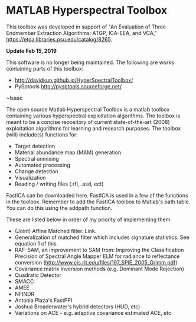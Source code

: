 # MATLAB Hyperspectral Toolbox

This toolbox was developed in support of "An Evaluation of Three Endmember Extraction Algorithms: ATGP, ICA-EEA, and VCA," https://etda.libraries.psu.edu/catalog/8265.

**Update Feb 15, 2019**

This software is no longer being maintained.  The following are works containing parts of this toolbox:

* http://davidkun.github.io/HyperSpectralToolbox/ 
* PySptools http://pysptools.sourceforge.net/

~Isaac

The open source Matlab Hyperspectral Toolbox is a matlab toolbox containing various hyperspectral exploitation algorithms. The toolbox is meant to be a concise repository of current state-of-the-art (2008) exploitation algorithms for learning and research purposes. The toolbox (will) include(s) functions for:

* Target detection
* Material abundance map (MAM) generation
* Spectral unmixing
* Automated processing
* Change detection
* Visualization
* Reading / writing files (.rfl, .asd, ect)

FastICA can be downloaded here. FastICA is used in a few of the functions in the toolbox. Remember to add the FastICA toolbox to Matlab's path table. You can do this using the addpath function.

These are listed below in order of my priority of implementing them.
* (Joint) Affine Matched filter. Link.
* Generalization of matched filter which includes signature statistics. See equation 1 of this.
* RAF-SAM, an improvement to SAM from: Improving the Classification Precision of Spectral Angle Mapper
ELM for radiance to reflectance conversion (http://www.cis.rit.edu/files/197_SPIE_2005_Grimm.pdf)
* Covariance matrix inversion methods (e.g. Dominant Mode Rejection)
* Quadratic Detector
* SMACC
* AMEE
* NFINDR
* Antonia Plaza's FastPPI
* Joshua Broaderwater's hybrid detectors (HUD, etc)
* Variations on ACE - e.g. adaptive covariance estimated ACE, etc
